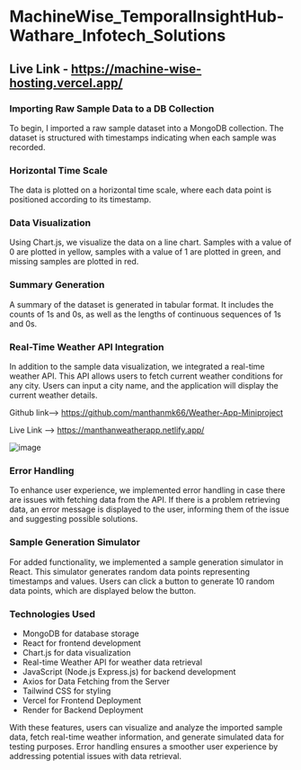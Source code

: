 # MachineWise_TemporalInsightHub-Wathare_Infotech_Solutions 
## Live Link - https://machine-wise-hosting.vercel.app/

### Importing Raw Sample Data to a DB Collection 

To begin, I imported a raw sample dataset into a MongoDB collection. The dataset is structured with timestamps indicating when each sample was recorded.

### Horizontal Time Scale

The data is plotted on a horizontal time scale, where each data point is positioned according to its timestamp.

### Data Visualization

Using Chart.js, we visualize the data on a line chart. Samples with a value of 0 are plotted in yellow, samples with a value of 1 are plotted in green, and missing samples are plotted in red.

### Summary Generation

A summary of the dataset is generated in tabular format. It includes the counts of 1s and 0s, as well as the lengths of continuous sequences of 1s and 0s.

### Real-Time Weather API Integration

In addition to the sample data visualization, we integrated a real-time weather API. This API allows users to fetch current weather conditions for any city. Users can input a city name, and the application will display the current weather details.

Github link--> https://github.com/manthanmk66/Weather-App-Miniproject

Live Link  --> https://manthanweatherapp.netlify.app/



![image](https://github.com/manthanmk66/MachineWise_TemporalInsightHub-Wathare_Infotech_Solutions/assets/101661638/eaa02fdc-9f01-4310-8d60-ecce4c6b28fb)


### Error Handling


To enhance user experience, we implemented error handling in case there are issues with fetching data from the API. If there is a problem retrieving data, an error message is displayed to the user, informing them of the issue and suggesting possible solutions.

### Sample Generation Simulator

For added functionality, we implemented a sample generation simulator in React. This simulator generates random data points representing timestamps and values. Users can click a button to generate 10 random data points, which are displayed below the button.

### Technologies Used

- MongoDB for database storage
- React for frontend development
- Chart.js for data visualization
- Real-time Weather API for weather data retrieval
- JavaScript (Node.js Express.js) for backend development
- Axios for Data Fetching from the Server
- Tailwind CSS for styling
- Vercel for Frontend Deployment
- Render for Backend Deployment

With these features, users can visualize and analyze the imported sample data, fetch real-time weather information, and generate simulated data for testing purposes. Error handling ensures a smoother user experience by addressing potential issues with data retrieval.
